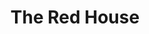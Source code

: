 ---
layout: film

excerpt: Somehow overlooked today, The Red House is a well written and photographed psychological film. An old farmer and his sister conceal from their adopted teenage daughter a horrifying secret regarding a hidden red farmhouse.

title: The Red House
runtime: 100
genre: 
- Drama
- Film Noir
- Mystery 
silent: no
decade: 1940s
recommended: yes
editors-rating: 3.5
image:  /feature-images/The-Red-House-1947.jpg
video: https://www.youtube.com/embed/R_n39j05r1Q?rel=0&amp;controls=0&amp;showinfo=0
synopsis: Somehow overlooked today, The Red House is a well written and photographed psychological film. An old farmer and his sister conceal from their adopted teenage daughter a horrifying secret regarding a hidden red farmhouse.
director:  Delmer Daves
year: 1947
country: USA
cast: 
- Edward G. Robinson
- Lon McCallister
- Judith Anderson
imdb: http://www.imdb.com/title/tt0039757/
---